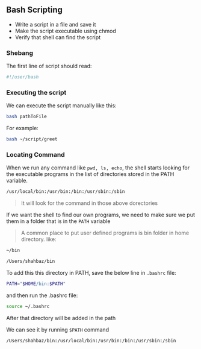 ## Bash Scripting

- Write a script in a file and save it
- Make the script executable using chmod
- Verify that shell can find the script


### Shebang
The first line of script should read:

```bash
#!/user/bash
```

### Executing the script
We can execute the script manually like this:

```bash
bash pathToFile
```

For example:

```bash
bash ~/script/greet
```


### Locating Command

When we run any command like `pwd, ls, echo`, the shell starts looking for the executable programs in the list of directories stored in the PATH variable.

```bash
/usr/local/bin:/usr/bin:/bin:/usr/sbin:/sbin
```

> It will look for the command in those above dorectories


If we want the shell to find our own programs, we need to make sure we put them in a folder that is in the `PATH` variable

> A common place to put user defined programs is bin folder in home directory. like:

```bash
~/bin

/Users/shahbaz/bin
```

To add this this directory in PATH, save the below line in `.bashrc` file:

```bash
PATH="$HOME/bin:$PATH"
```

and then run the .bashrc file:

```bash
source ~/.bashrc
```

After that directory will be added in the path

We can see it by running `$PATH` command

```bash
/Users/shahbaz/bin:/usr/local/bin:/usr/bin:/bin:/usr/sbin:/sbin
```